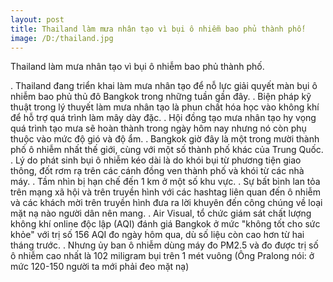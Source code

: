 ```yaml
---
layout: post
title: Thailand làm mưa nhân tạo vì bụi ô nhiễm bao phủ thành phố!
image: /D:/thailand.jpg
---
```


Thailand làm mưa nhân tạo vì bụi ô nhiễm bao phủ thành phố.

. Thailand đang triển khai làm mưa nhân tạo để nỗ lực giải quyết màn bụi ô nhiễm bao phủ thủ đô Bangkok trong những tuần gần đây.
. Biện pháp kỹ thuật trong lý thuyết làm mưa nhân tạo là phun chất hóa học vào không khí để hỗ trợ quá trình làm mây dày đặc.
. Hội đồng tạo mưa nhân tạo hy vọng quá trình tạo mưa sẽ hoàn thành trong ngày hôm nay nhưng nó còn phụ thuộc vào mức độ gió và độ ẩm.
. Bangkok giờ đây là một trong mười thành phố ô nhiễm nhất thế giới, cùng với một số thành phố khác của Trung Quốc.
. Lý do phát sinh bụi ô nhiễm kéo dài là do khói bụi từ phương tiện giao thông, đốt rơm rạ trên các cánh đồng ven thành phố và khói từ các nhà máy.
. Tầm nhìn bị hạn chế đến 1 km ở một số khu vực.
. Sự bất bình lan tỏa trên mạng xã hội và trên truyền hình với các hashtag liên quan đến ô nhiễm và các khách mời trên truyền hình đưa ra lời khuyên đến công chúng về loại mặt nạ nào người dân nên mang.
. Air Visual, tổ chức giám sát chất lượng không khí online độc lập (AQI) đánh giá Bangkok ở mức "không tốt cho sức khỏe" với trị số 156 AQI đo ngày hôm qua, dù số liệu còn cao hơn từ hai tháng trước.
. Nhưng ủy ban ô nhiễm dùng máy đo PM2.5 và đo được trị số ô nhiễm cao nhất là 102 miligram bụi trên 1 mét vuông (Ông Pralong nói: ở mức 120-150 người ta mới phải đeo mặt nạ)
